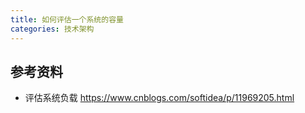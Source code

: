 ```yaml
---
title: 如何评估一个系统的容量
categories: 技术架构
---
```


## 参考资料

- 评估系统负载 https://www.cnblogs.com/softidea/p/11969205.html